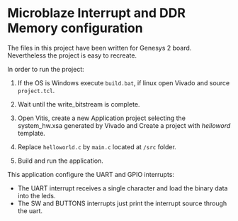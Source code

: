 # Microblaze Interrupt and DDR Memory configuration

The files in this project have been written for Genesys 2 board. Nevertheless the project is easy to recreate.

In order to run the project:

1. If the OS is Windows execute `build.bat`, if linux open Vivado and source `project.tcl`.
2. Wait until the write_bitstream is complete.
3. Open Vitis, create a new Application project selecting the system_hw.xsa generated by Vivado and Create a project with *helloword* template.

4. Replace `helloworld.c` by `main.c` located at `/src` folder.
5. Build and run the application.

This application configure the UART and GPIO interrupts:
- The UART interrupt receives a single character and load the binary data into the leds.
- The SW and BUTTONS interrupts just print the interrupt source through the uart.